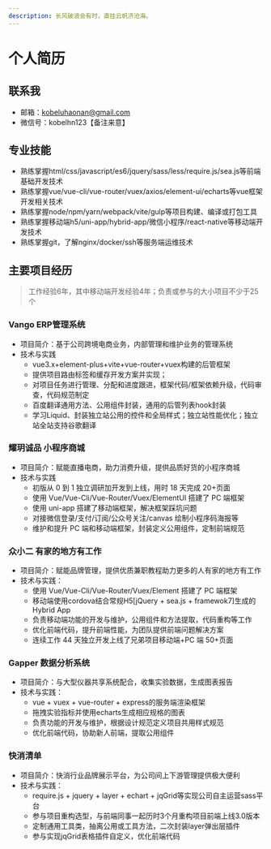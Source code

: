 ```yaml
---
description: 长风破浪会有时，直挂云帆济沧海。
---
```

# 个人简历

## 联系我

- 邮箱：kobeluhaonan@gmail.com
- 微信号：kobelhn123【备注来意】
## 专业技能

- 熟练掌握html/css/javascript/es6/jquery/sass/less/require.js/sea.js等前端基础开发技术
- 熟练掌握vue/vue-cli/vue-router/vuex/axios/element-ui/echarts等vue框架开发相关技术
- 熟练掌握node/npm/yarn/webpack/vite/gulp等项目构建、编译或打包工具
- 熟练掌握移动端h5/uni-app/hybrid-app/微信小程序/react-native等移动端开发技术
- 熟练掌握git，了解nginx/docker/ssh等服务端运维技术

## 主要项目经历
> 工作经验6年，其中移动端开发经验4年；负责或参与的大小项目不少于25个

### Vango ERP管理系统

- 项目简介：基于公司跨境电商业务，内部管理和维护业务的管理系统
- 技术与实践
  - vue3.x+element-plus+vite+vue-router+vuex构建的后管框架
  - 提供项目路由标签和缓存开发方案并实现；
  - 对项目任务进行管理、分配和进度跟进，框架代码/框架依赖升级，代码审查，代码规范制定
  - 百度翻译通用方法、公用组件封装，通用的后管列表hook封装
  - 学习Liquid、封装独立站公用的控件和全局样式；独立站性能优化；独立站全站支持谷歌翻译

### 耀玥诚品 小程序商城

- 项目简介：赋能直播电商，助力消费升级，提供品质好货的小程序商城
- 技术与实践
  - 初版从 0 到 1 独立调研加开发到上线，用时 18 天完成 20+页面
  - 使用 Vue/Vue-Cli/Vue-Router/Vuex/ElementUI 搭建了 PC 端框架
  - 使用 uni-app 搭建了移动端框架，解决框架踩坑问题
  - 对接微信登录/支付/订阅/公众号关注/canvas 绘制小程序码海报等
  - 维护和提升 PC 端和移动端框架，封装定义公用组件，定制前端规范

### 众小二 有家的地方有工作

- 项目简介：赋能品牌管理，提供优质兼职教程助力更多的人有家的地方有工作
- 技术与实践：
  - 使用 Vue/Vue-Cli/Vue-Router/Vuex/Element 搭建了 PC 端框架
  - 移动端使用cordova结合常规H5[jQuery + sea.js + framewok7]生成的Hybrid App
  - 负责移动端功能的开发与维护，公用组件和方法提取，代码重构等工作
  - 优化前端代码，提升前端性能，为团队提供前端问题解决方案
  - 连续工作 44 天独立开发上线了兄弟项目移动端+PC 端 50+页面

### Gapper 数据分析系统

- 项目简介：与大型仪器共享系统配合，收集实验数据，生成图表报告
- 技术与实践：
  - vue + vuex + vue-router + express的服务端渲染框架
  - 拖拽实验指标并使用echarts生成相应规格的图表
  - 负责功能的开发与维护，根据设计规范定义项目共用样式规范
  - 优化前端代码，协助新人前端，提取公用组件

### 快消清单

- 项目简介：快消行业品牌展示平台，为公司间上下游管理提供极大便利
- 技术与实践：
  - require.js + jquery + layer + echart + jqGrid等实现公司自主运营sass平台
  - 参与项目重构选型，与前端同事一起历时3个月重构项目前端上线3.0版本
  - 定制通用工具类，抽离公用或工具方法，二次封装layer弹出层插件
  - 参与实现jqGrid表格插件自定义，优化前端代码
